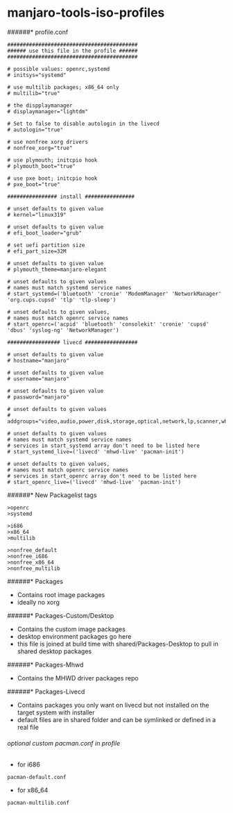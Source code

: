 manjaro-tools-iso-profiles
==========================

######* profile.conf

~~~
##########################################
###### use this file in the profile ######
##########################################

# possible values: openrc,systemd
# initsys="systemd"

# use multilib packages; x86_64 only
# multilib="true"

# the dispplaymanager
# displaymanager="lightdm"

# Set to false to disable autologin in the livecd
# autologin="true"

# use nonfree xorg drivers
# nonfree_xorg="true"

# use plymouth; initcpio hook
# plymouth_boot="true"

# use pxe boot; initcpio hook
# pxe_boot="true"

################ install ################

# unset defaults to given value
# kernel="linux319"

# unset defaults to given value
# efi_boot_loader="grub"

# set uefi partition size
# efi_part_size=32M

# unset defaults to given value
# plymouth_theme=manjaro-elegant

# unset defaults to given values
# names must match systemd service names
# start_systemd=('bluetooth' 'cronie' 'ModemManager' 'NetworkManager' 'org.cups.cupsd' 'tlp' 'tlp-sleep')

# unset defaults to given values,
# names must match openrc service names
# start_openrc=('acpid' 'bluetooth' 'consolekit' 'cronie' 'cupsd' 'dbus' 'syslog-ng' 'NetworkManager')

################# livecd #################

# unset defaults to given value
# hostname="manjaro"

# unset defaults to given value
# username="manjaro"

# unset defaults to given value
# password="manjaro"

# unset defaults to given values
# addgroups="video,audio,power,disk,storage,optical,network,lp,scanner,wheel"

# unset defaults to given values
# names must match systemd service names
# services in start_systemd array don't need to be listed here
# start_systemd_live=('livecd' 'mhwd-live' 'pacman-init')

# unset defaults to given values,
# names must match openrc service names
# services in start_openrc array don't need to be listed here
# start_openrc_live=('livecd' 'mhwd-live' 'pacman-init')
~~~

######* New Packagelist tags

~~~
>openrc
>systemd

>i686
>x86_64
>multilib

>nonfree_default
>nonfree_i686
>nonfree_x86_64
>nonfree_multilib
~~~

######* Packages
* Contains root image packages
* ideally no xorg

######* Packages-Custom/Desktop
* Contains the custom image packages
* desktop environment packages go here
* this file is joined at build time with shared/Packages-Desktop to pull in shared desktop packages

######* Packages-Mhwd
* Contains the MHWD driver packages repo

######* Packages-Livecd
* Contains packages you only want on livecd but not installed on the target system with installer
* default files are in shared folder and can be symlinked or defined in a real file

###### optional custom pacman.conf in profile

* for i686

~~~
pacman-default.conf
~~~

* for x86_64

~~~
pacman-multilib.conf
~~~
